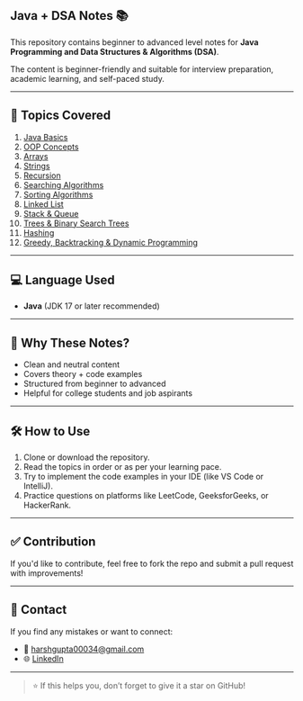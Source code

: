 ## Java + DSA Notes 📚

This repository contains beginner to advanced level notes for **Java Programming and Data Structures & Algorithms (DSA)**.

The content is beginner-friendly and suitable for interview preparation, academic learning, and self-paced study.

---

## 🔰 Topics Covered

1. [Java Basics](01_Java_Basics)
2. [OOP Concepts](02_OOP_Concepts)
3. [Arrays](Arrays.java)
4. [Strings](04_String.java)
5. [Recursion](05_Recursion.md)
6. [Searching Algorithms](06_Searching.md)
7. [Sorting Algorithms](07_Sorting.md)
8. [Linked List](08_LinkedList.md)
9. [Stack & Queue](09_Stack_Queue.md)
10. [Trees & Binary Search Trees](10_Trees.md)
11. [Hashing](11_Hashing.md)
12. [Greedy, Backtracking & Dynamic Programming](12_Greedy_DP_Backtracking.md)

---

## 💻 Language Used
- **Java** (JDK 17 or later recommended)

---

## 📌 Why These Notes?

- Clean and neutral content
- Covers theory + code examples
- Structured from beginner to advanced
- Helpful for college students and job aspirants

---

## 🛠 How to Use

1. Clone or download the repository.
2. Read the topics in order or as per your learning pace.
3. Try to implement the code examples in your IDE (like VS Code or IntelliJ).
4. Practice questions on platforms like LeetCode, GeeksforGeeks, or HackerRank.

---

## ✅ Contribution

If you'd like to contribute, feel free to fork the repo and submit a pull request with improvements!

---

## 📧 Contact

If you find any mistakes or want to connect:

- 📩 harshgupta00034@gmail.com
- 🌐 [LinkedIn](https://www.linkedin.com/)

---

> ⭐ If this helps you, don’t forget to give it a star on GitHub!
